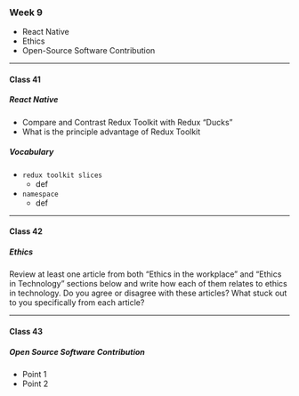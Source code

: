 ### Week 9
  * React Native
  * Ethics
  * Open-Source Software Contribution

***

#### Class 41

##### React Native
* Compare and Contrast Redux Toolkit with Redux “Ducks”
* What is the principle advantage of Redux Toolkit
 
##### Vocabulary
* `redux toolkit slices`
  * def
* `namespace`
  * def
    
***

#### Class 42

##### Ethics
Review at least one article from both “Ethics in the workplace” and “Ethics in Technology” sections below and write how each of them relates to ethics in technology. Do you agree or disagree with these articles? What stuck out to you specifically from each article?


  
***
  
#### Class 43

##### Open Source Software Contribution
* Point 1
* Point 2
